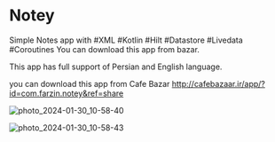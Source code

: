 # Notey
Simple Notes app with #XML #Kotlin #Hilt #Datastore #Livedata #Coroutines
You can download this app from bazar.

This app has full support of Persian and English language.

you can download this app from Cafe Bazar
http://cafebazaar.ir/app/?id=com.farzin.notey&ref=share


![photo_2024-01-30_10-58-40](https://github.com/farzinAndroid/Notey/assets/124037241/4f26fa9d-0459-422e-be33-2db574676285)




![photo_2024-01-30_10-58-43](https://github.com/farzinAndroid/Notey/assets/124037241/a11948d0-1b6b-421c-8355-55d1e0f21dce)







